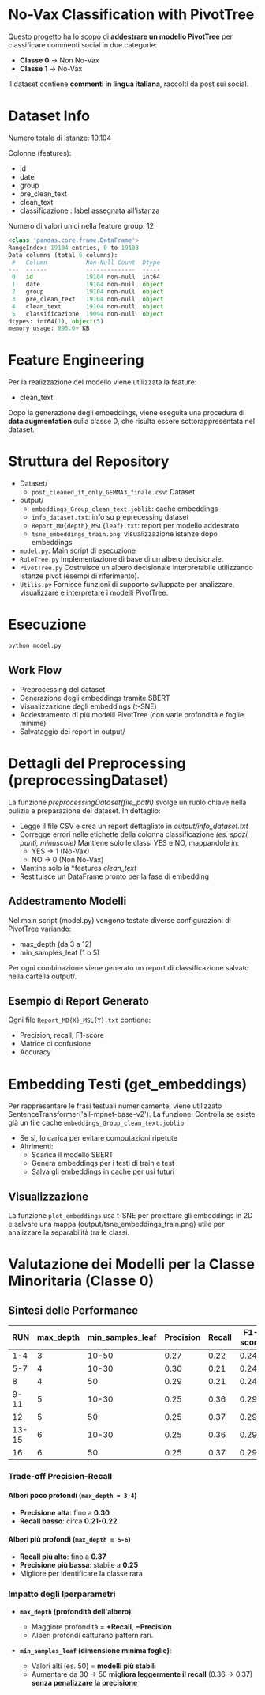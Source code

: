 # No-Vax Classification with PivotTree

Questo progetto ha lo scopo di **addestrare un modello PivotTree** per classificare commenti social in due categorie:
- **Classe 0** → Non No-Vax
- **Classe 1** → No-Vax

Il dataset contiene **commenti in lingua italiana**, raccolti da post sui social.
# Dataset Info
Numero totale di istanze: 19.104

Colonne (features):
- id
- date
- group
- pre_clean_text
- clean_text
- classificazione : label assegnata all'istanza

Numero di valori unici nella feature group: 12

```python
<class 'pandas.core.frame.DataFrame'>
RangeIndex: 19104 entries, 0 to 19103
Data columns (total 6 columns):
 #   Column           Non-Null Count  Dtype 
---  ------           --------------  ----- 
 0   id               19104 non-null  int64 
 1   date             19104 non-null  object
 2   group            19104 non-null  object
 3   pre_clean_text   19104 non-null  object
 4   clean_text       19104 non-null  object
 5   classificazione  19094 non-null  object
dtypes: int64(1), object(5)
memory usage: 895.6+ KB
```

# Feature Engineering

Per la realizzazione del modello viene utilizzata la feature:
- clean_text

Dopo la generazione degli embeddings, viene eseguita una procedura di **data augmentation** sulla classe 0, che risulta essere sottorappresentata nel dataset.


# Struttura del Repository
- Dataset/
    - `post_cleaned_it_only_GEMMA3_finale.csv`: Dataset
- output/
    - `embeddings_Group_clean_text.joblib`: cache embeddings
    -  `info_dataset.txt`: info su preprecessing dataset 
    - `Report_MD{depth}_MSL{leaf}.txt`: report per modello addestrato
    - `tsne_embeddings_train.png`: visualizzazione istanze dopo embeddings 
- `model.py`: Main script di esecuzione
- `RuleTree.py` Implementazione di base di un albero decisionale.
- `PivotTree.py` Costruisce un albero decisionale interpretabile utilizzando istanze pivot (esempi di riferimento).
- `Utilis.py` Fornisce funzioni di supporto sviluppate per analizzare, visualizzare e interpretare i modelli PivotTree.

# Esecuzione
```python
python model.py
```
## Work Flow
- Preprocessing del dataset
- Generazione degli embeddings tramite SBERT
- Visualizzazione degli embeddings (t-SNE)
- Addestramento di più modelli PivotTree (con varie profondità e foglie minime)
- Salvataggio dei report in output/

# Dettagli del Preprocessing (preprocessingDataset)
La funzione *preprocessingDataset(file_path)* svolge un ruolo chiave nella pulizia e preparazione del dataset. In dettaglio:
- Legge il file CSV e crea un report dettagliato in *output/info_dataset.txt*
- Corregge errori nelle etichette della colonna classificazione *(es. spazi, punti, minuscole)*
Mantiene solo le classi YES e NO, mappandole in:
    - YES → 1 (No-Vax)
    - NO → 0 (Non No-Vax)
- Mantine solo la *features *clean_text* 
- Restituisce un DataFrame pronto per la fase di embedding


## Addestramento Modelli
Nel main script (model.py) vengono testate diverse configurazioni di PivotTree variando:
- max_depth (da 3 a 12)
- min_samples_leaf (1 o 5)

Per ogni combinazione viene generato un report di classificazione salvato nella cartella output/.

## Esempio di Report Generato
Ogni file `Report_MD{X}_MSL{Y}.txt` contiene:
- Precision, recall, F1-score
- Matrice di confusione
- Accuracy

# Embedding Testi (get_embeddings)
Per rappresentare le frasi testuali numericamente, viene utilizzato SentenceTransformer('all-mpnet-base-v2'). La funzione: Controlla se esiste già un file cache `embeddings_Group_clean_text.joblib`
- Se sì, lo carica per evitare computazioni ripetute
- Altrimenti:
    - Scarica il modello SBERT
    - Genera embeddings per i testi di train e test
    - Salva gli embeddings in cache per usi futuri

## Visualizzazione
La funzione `plot_embeddings` usa t-SNE per proiettare gli embeddings in 2D e salvare una mappa (output/tsne_embeddings_train.png) utile per analizzare la separabilità tra le classi.

# Valutazione dei Modelli per la Classe Minoritaria (Classe 0)


## Sintesi delle Performance

| RUN     | max_depth | min_samples_leaf | Precision | Recall | F1-score |
|---------|------------|------------------|-----------|--------|----------|
| 1-4     | 3          | 10-50            | 0.27      | 0.22   | 0.242    |
| 5-7     | 4          | 10-30            | 0.30      | 0.21   | 0.247    |
| 8       | 4          | 50               | 0.29      | 0.21   | 0.244    |
| 9-11    | 5          | 10-30            | 0.25      | 0.36   | 0.295    |
| 12      | 5          | 50               | 0.25      | 0.37   | 0.298    |
| 13-15   | 6          | 10-30            | 0.25      | 0.36   | 0.295    |
| 16      | 6          | 50               | 0.25      | 0.37   | 0.298    |

### Trade-off Precision-Recall

#### Alberi poco profondi (`max_depth = 3-4`)
- **Precisione alta**: fino a **0.30**
- **Recall basso**: circa **0.21-0.22**

#### Alberi più profondi (`max_depth = 5-6`)
- **Recall più alto**: fino a **0.37** 
- **Precisione più bassa**: stabile a **0.25**
-  Migliore per identificare la classe rara

### Impatto degli Iperparametri

- **`max_depth` (profondità dell'albero)**:
  - Maggiore profondità = **+Recall**, **−Precision**
  - Alberi profondi catturano pattern rari.

- **`min_samples_leaf` (dimensione minima foglie)**:
  - Valori alti (es. 50) = **modelli più stabili**
  - Aumentare da 30 → 50 **migliora leggermente il recall** (0.36 → 0.37) **senza penalizzare la precisione**

